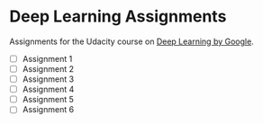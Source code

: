 # Deep Learning Assignments

Assignments for the Udacity course on [Deep Learning by Google](https://www.udacity.com/course/deep-learning--ud730).

- [ ] Assignment 1
- [ ] Assignment 2
- [ ] Assignment 3
- [ ] Assignment 4
- [ ] Assignment 5
- [ ] Assignment 6
